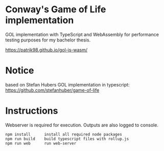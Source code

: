 # Conway's Game of Life implementation
GOL implementation with TypeScript and WebAssembly for performance testing purposes for my bachelor thesis.

https://patrik98.github.io/gol-js-wasm/

# Notice
based on Stefan Hubers GOL implementation in typescript: https://github.com/stefanhuber/game-of-life

# Instructions
Webserver is required for execution. Outputs are also logged to console.

```
npm install      install all required node packages
npm run build    build typescript files with rollup.js
npm run web      run web-server
```
